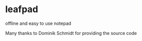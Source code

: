 # leafpad
offline and easy to use notepad


Many thanks to Dominik Schmidt for providing the source code
